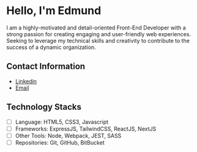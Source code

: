 <!--
### Hi there 👋
**Edmund0/Edmund0** is a ✨ _special_ ✨ repository because its `README.md` (this file) appears on your GitHub profile.

Here are some ideas to get you started:

- 🔭 I’m currently working on ...
- 🌱 I’m currently learning ...
- 👯 I’m looking to collaborate on ...
- 🤔 I’m looking for help with ...
- 💬 Ask me about ...
- 📫 How to reach me: ...
- 😄 Pronouns: ...
- ⚡ Fun fact: ...
-->

# Hello, I'm Edmund

I am a highly-motivated and detail-oriented Front-End Developer with a strong passion for creating engaging and user-friendly web experiences. Seeking to leverage my technical skills and creativity to contribute to the success of a dynamic organization.

## Contact Information
- [Linkedin](https://www.linkedin.com/in/chigoziem-edmund-ofili-689b14124/)
- [Email](goziem.ofili@gmail.com) 


## Technology Stacks

- [ ] Language: HTML5, CSS3, Javascript
- [ ] Frameworks: ExpressJS, TailwindCSS, ReactJS, NextJS
- [ ] Other Tools: Node, Webpack, JEST, SASS
- [ ] Repositories: Git, GitHub, BitBucket
